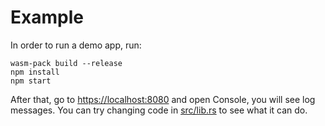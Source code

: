 # Example

In order to run a demo app, run:

```
wasm-pack build --release
npm install
npm start
```

After that, go to [https://localhost:8080](https://localhost:8080) and open Console, you will see log messages. You can
try changing code in [src/lib.rs](https://github.com/wasm-rs/shared-channel/blob/master/example/src/lib.rs) to see what it can do.
